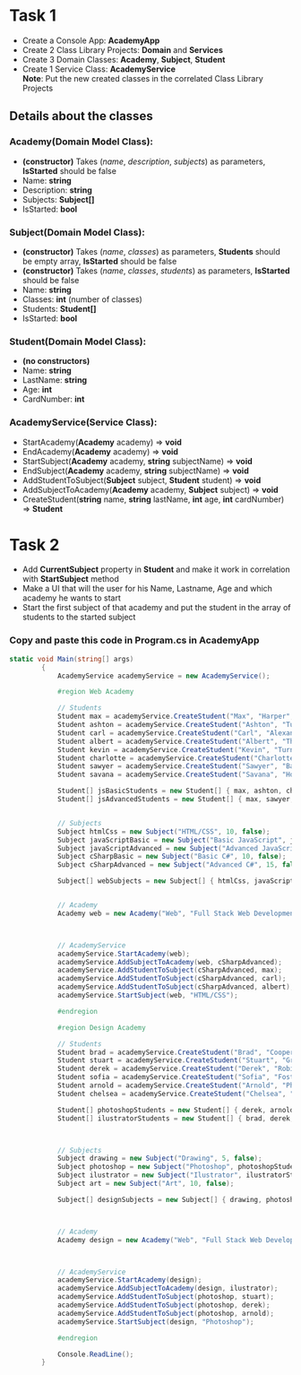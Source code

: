 # Task 1

* Create a Console App: **AcademyApp**
* Create 2 Class Library Projects: **Domain** and **Services**
* Create 3 Domain Classes: **Academy**, **Subject**, **Student**
* Create 1 Service Class: **AcademyService**  
**Note**: Put the new created classes in the correlated Class Library Projects

## Details about the classes

### Academy(Domain Model Class):
* **(constructor)** Takes (*name*, *description*, *subjects*) as parameters, **IsStarted** should be false
* Name: **string**
* Description: **string**
* Subjects: **Subject[]**
* IsStarted: **bool** 

### Subject(Domain Model Class):
* **(constructor)** Takes (*name*, *classes*) as parameters, **Students** should be empty array, **IsStarted** should be false
* **(constructor)** Takes (*name*, *classes*, *students*) as parameters, **IsStarted** should be false
* Name: **string**
* Classes: **int** (number of classes)
* Students: **Student[]**
* IsStarted: **bool**

### Student(Domain Model Class):
* **(no constructors)**
* Name: **string**
* LastName: **string**
* Age: **int**
* CardNumber: **int**

### AcademyService(Service Class):
* StartAcademy(**Academy** academy) => **void**
* EndAcademy(**Academy** academy) => **void**
* StartSubject(**Academy** academy, **string** subjectName) => **void**
* EndSubject(**Academy** academy, **string** subjectName) => **void**
* AddStudentToSubject(**Subject** subject, **Student** student) => **void**
* AddSubjectToAcademy(**Academy** academy, **Subject** subject) => **void**
* CreateStudent(**string** name, **string** lastName, **int** age, **int** cardNumber) => **Student**

# Task 2

* Add **CurrentSubject** property in **Student** and make it work in correlation with **StartSubject** method
* Make a UI that will the user for his Name, Lastname, Age and which academy he wants to start
* Start the first subject of that academy and put the student in the array of students to the started subject

### Copy and paste this code in Program.cs in AcademyApp
```csharp
static void Main(string[] args)
        {
            AcademyService academyService = new AcademyService();

            #region Web Academy

            // Students
            Student max = academyService.CreateStudent("Max", "Harper", 25, 288210);
            Student ashton = academyService.CreateStudent("Ashton", "Tucker", 27, 288210);
            Student carl = academyService.CreateStudent("Carl", "Alexander", 28, 288210);
            Student albert = academyService.CreateStudent("Albert", "Thomas", 21, 288210);
            Student kevin = academyService.CreateStudent("Kevin", "Turner", 30, 288210);
            Student charlotte = academyService.CreateStudent("Charlotte", "Mitchell", 27, 288210);
            Student sawyer = academyService.CreateStudent("Sawyer", "Baker", 21, 288210);
            Student savana = academyService.CreateStudent("Savana", "Holmes", 25, 288210);

            Student[] jsBasicStudents = new Student[] { max, ashton, charlotte, savana };
            Student[] jsAdvancedStudents = new Student[] { max, sawyer, kevin, ashton, savana };


            // Subjects
            Subject htmlCss = new Subject("HTML/CSS", 10, false);
            Subject javaScriptBasic = new Subject("Basic JavaScript", jsBasicStudents, 10, false);
            Subject javaScriptAdvanced = new Subject("Advanced JavaScript", jsAdvancedStudents, 15, false);
            Subject cSharpBasic = new Subject("Basic C#", 10, false);
            Subject cSharpAdvanced = new Subject("Advanced C#", 15, false);

            Subject[] webSubjects = new Subject[] { htmlCss, javaScriptBasic, javaScriptAdvanced, cSharpBasic };


            // Academy
            Academy web = new Academy("Web", "Full Stack Web Development", webSubjects, false);



            // AcademyService
            academyService.StartAcademy(web);
            academyService.AddSubjectToAcademy(web, cSharpAdvanced);
            academyService.AddStudentToSubject(cSharpAdvanced, max);
            academyService.AddStudentToSubject(cSharpAdvanced, carl);
            academyService.AddStudentToSubject(cSharpAdvanced, albert);
            academyService.StartSubject(web, "HTML/CSS");

            #endregion

            #region Design Academy

            // Students
            Student brad = academyService.CreateStudent("Brad", "Cooper", 25, 288210);
            Student stuart = academyService.CreateStudent("Stuart", "Grant", 27, 288210);
            Student derek = academyService.CreateStudent("Derek", "Robinson", 28, 288210);
            Student sofia = academyService.CreateStudent("Sofia", "Foster", 21, 288210);
            Student arnold = academyService.CreateStudent("Arnold", "Phillips", 30, 288210);
            Student chelsea = academyService.CreateStudent("Chelsea", "Ferguson", 27, 288210);

            Student[] photoshopStudents = new Student[] { derek, arnold, chelsea, sofia };
            Student[] ilustratorStudents = new Student[] { brad, derek, chelsea, ashton, sofia };



            // Subjects
            Subject drawing = new Subject("Drawing", 5, false);
            Subject photoshop = new Subject("Photoshop", photoshopStudents, 10, false);
            Subject ilustrator = new Subject("Ilustrator", ilustratorStudents, 15, false);
            Subject art = new Subject("Art", 10, false);

            Subject[] designSubjects = new Subject[] { drawing, photoshop, art };



            // Academy
            Academy design = new Academy("Web", "Full Stack Web Development", designSubjects, false);



            // AcademyService
            academyService.StartAcademy(design);
            academyService.AddSubjectToAcademy(design, ilustrator);
            academyService.AddStudentToSubject(photoshop, stuart);
            academyService.AddStudentToSubject(photoshop, derek);
            academyService.AddStudentToSubject(photoshop, arnold);
            academyService.StartSubject(design, "Photoshop");

            #endregion

            Console.ReadLine();
        }
```